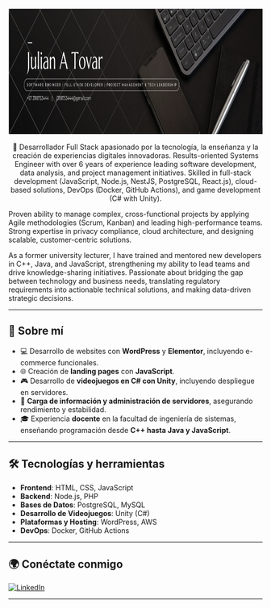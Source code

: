 <p align="center">
  <a href="#">
    <img src="https://raw.githubusercontent.com/NDRELIAN/JulianTovar/main/images/bio.png" width="1000" height="250" alt="Bienvenido a mi perfil!">
  </a>
</p>

<p align="center">
  🚀 Desarrollador Full Stack apasionado por la tecnología, la enseñanza y la creación de experiencias digitales innovadoras.
Results-oriented Systems Engineer with over 6 years of experience leading software development, data analysis, and project management initiatives. Skilled in full-stack development (JavaScript, Node.js, NestJS, PostgreSQL, React.js), cloud-based solutions, DevOps (Docker, GitHub Actions), and game development (C# with Unity).

Proven ability to manage complex, cross-functional projects by applying Agile methodologies (Scrum, Kanban) and leading high-performance teams. Strong expertise in privacy compliance, cloud architecture, and designing scalable, customer-centric solutions.

As a former university lecturer, I have trained and mentored new developers in C++, Java, and JavaScript, strengthening my ability to lead teams and drive knowledge-sharing initiatives. Passionate about bridging the gap between technology and business needs, translating regulatory requirements into actionable technical solutions, and making data-driven strategic decisions.
</p>

---

## 📌 Sobre mí  

- 💻 Desarrollo de websites con **WordPress** y **Elementor**, incluyendo e-commerce funcionales.  
- 🌐 Creación de **landing pages** con **JavaScript**.  
- 🎮 Desarrollo de **videojuegos en C# con Unity**, incluyendo despliegue en servidores.  
- 📡 **Carga de información y administración de servidores**, asegurando rendimiento y estabilidad.  
- 🎓 Experiencia **docente** en la facultad de ingeniería de sistemas, enseñando programación desde **C++ hasta Java y JavaScript**.  

---

## 🛠️ Tecnologías y herramientas  

- **Frontend**: HTML, CSS, JavaScript  
- **Backend**: Node.js, PHP  
- **Bases de Datos**: PostgreSQL, MySQL  
- **Desarrollo de Videojuegos**: Unity (C#)  
- **Plataformas y Hosting**: WordPress, AWS  
- **DevOps**: Docker, GitHub Actions  

---

## 🌍 Conéctate conmigo  

  <a href="https://www.linkedin.com/in/julian-andres-tovar-pineda/">
    <img src="https://img.shields.io/badge/LinkedIn-Connect-blue?style=for-the-badge&logo=linkedin" alt="LinkedIn"/>
  </a>
</p>

---
